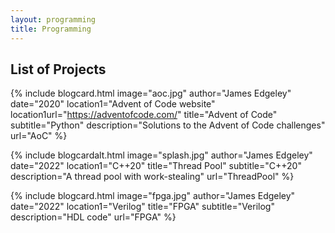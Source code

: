 ```yaml
---
layout: programming
title: Programming
---
```


## List of Projects

{% include blogcard.html image="aoc.jpg" author="James Edgeley" date="2020" 
location1="Advent of Code website" location1url="https://adventofcode.com/" 
title="Advent of Code" subtitle="Python"
description="Solutions to the Advent of Code challenges"
url="AoC" %}

{% include blogcardalt.html image="splash.jpg" author="James Edgeley" date="2022" 
location1="C++20"
title="Thread Pool" subtitle="C++20"
description="A thread pool with work-stealing"
url="ThreadPool" %}

{% include blogcard.html image="fpga.jpg" author="James Edgeley" date="2022" 
location1="Verilog"
title="FPGA" subtitle="Verilog"
description="HDL code"
url="FPGA" %}
